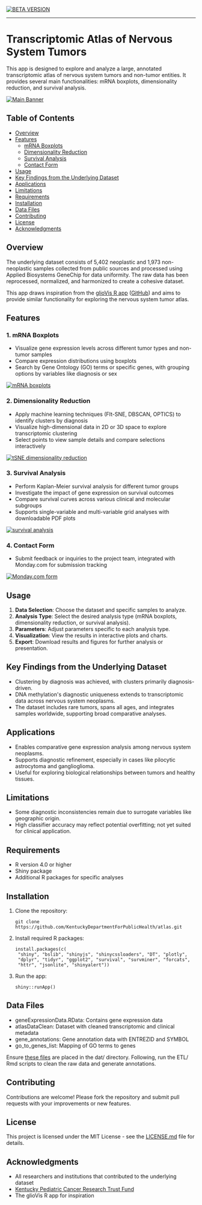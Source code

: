[![BETA VERSION](https://img.shields.io/badge/BETA-VERSION-yellow)](# "This app is in beta. Expect frequent updates and improvements as we continue development. Some features may be under construction.")

---

# Transcriptomic Atlas of Nervous System Tumors

This app is designed to explore and analyze a large, annotated transcriptomic atlas of nervous system tumors and non-tumor entities. It provides several main functionalities: mRNA boxplots, dimensionality reduction, and survival analysis.

[![Main Banner](www/main-banner-1400x400-fullglobe.png)](https://kdph.shinyapps.io/atlas/)

## Table of Contents
- [Overview](#overview)
- [Features](#features)
  - [mRNA Boxplots](#1-mrna-boxplots)
  - [Dimensionality Reduction](#2-dimensionality-reduction)
  - [Survival Analysis](#3-survival-analysis)
  - [Contact Form](#4-contact-form)
- [Usage](#usage)
- [Key Findings from the Underlying Dataset](#key-findings-from-the-underlying-dataset)
- [Applications](#applications)
- [Limitations](#limitations)
- [Requirements](#requirements)
- [Installation](#installation)
- [Data Files](#data-files)
- [Contributing](#contributing)
- [License](#license)
- [Acknowledgments](#acknowledgments)

## Overview

The underlying dataset consists of 5,402 neoplastic and 1,973 non-neoplastic samples collected from public sources and processed using Applied Biosystems GeneChip for data uniformity. The raw data has been reprocessed, normalized, and harmonized to create a cohesive dataset.

This app draws inspiration from the [glioVis R app](https://kdph.shinyapps.io/GlioVis/) ([GitHub](https://github.com/KentuckyDepartmentForPublicHealth/shiny_GlioVis)) and aims to provide similar functionality for exploring the nervous system tumor atlas.

## Features

### 1. mRNA Boxplots

- Visualize gene expression levels across different tumor types and non-tumor samples
- Compare expression distributions using boxplots
- Search by Gene Ontology (GO) terms or specific genes, with grouping options by variables like diagnosis or sex


<a href="https://kdph.shinyapps.io/atlas/">
  <img src="www/screenshots/mrna.png" alt="mRNA boxplots">
</a>

### 2. Dimensionality Reduction

- Apply machine learning techniques (FIt-SNE, DBSCAN, OPTICS) to identify clusters by diagnosis
- Visualize high-dimensional data in 2D or 3D space to explore transcriptomic clustering
- Select points to view sample details and compare selections interactively

<a href="https://kdph.shinyapps.io/atlas/">
  <img src="www/screenshots/tsne.png" alt="tSNE dimensionality reduction">
</a>

### 3. Survival Analysis

- Perform Kaplan-Meier survival analysis for different tumor groups
- Investigate the impact of gene expression on survival outcomes
- Compare survival curves across various clinical and molecular subgroups
- Supports single-variable and multi-variable grid analyses with downloadable PDF plots

<a href="https://kdph.shinyapps.io/atlas/">
  <img src="www/screenshots/survival.png" alt="survival analysis">
</a>

### 4. Contact Form

- Submit feedback or inquiries to the project team, integrated with Monday.com for submission tracking

<a href="https://kdph.shinyapps.io/atlas/">
  <img src="www/screenshots/monday.png" alt="Monday.com form">
</a>

## Usage

1. **Data Selection**: Choose the dataset and specific samples to analyze.
2. **Analysis Type**: Select the desired analysis type (mRNA boxplots, dimensionality reduction, or survival analysis).
3. **Parameters**: Adjust parameters specific to each analysis type.
4. **Visualization**: View the results in interactive plots and charts.
5. **Export**: Download results and figures for further analysis or presentation.

## Key Findings from the Underlying Dataset

- Clustering by diagnosis was achieved, with clusters primarily diagnosis-driven.
- DNA methylation's diagnostic uniqueness extends to transcriptomic data across nervous system neoplasms.
- The dataset includes rare tumors, spans all ages, and integrates samples worldwide, supporting broad comparative analyses.

## Applications

- Enables comparative gene expression analysis among nervous system neoplasms.
- Supports diagnostic refinement, especially in cases like pilocytic astrocytoma and ganglioglioma.
- Useful for exploring biological relationships between tumors and healthy tissues.

## Limitations

- Some diagnostic inconsistencies remain due to surrogate variables like geographic origin.
- High classifier accuracy may reflect potential overfitting; not yet suited for clinical application.

## Requirements

- R version 4.0 or higher
- Shiny package
- Additional R packages for specific analyses

## Installation

1. Clone the repository:
   ```
   git clone https://github.com/KentuckyDepartmentForPublicHealth/atlas.git
   ```

2. Install required R packages:
   ```
   install.packages(c(
    "shiny", "bslib", "shinyjs", "shinycssloaders", "DT", "plotly",
    "dplyr", "tidyr", "ggplot2", "survival", "survminer", "forcats",
    "httr", "jsonlite", "shinyalert"))
   ```

3. Run the app:
   ```
   shiny::runApp()
   ```
## Data Files

- geneExpressionData.RData: Contains gene expression data
- atlasDataClean: Dataset with cleaned transcriptomic and clinical metadata
- gene_annotations: Gene annotation data with ENTREZID and SYMBOL
- go_to_genes_list: Mapping of GO terms to genes

Ensure [these files](https://github.com/KentuckyDepartmentForPublicHealth/atlas-data) are placed in the dat/ directory. Following, run the ETL/ Rmd scripts to clean the raw data and generate annotations.

## Contributing

Contributions are welcome! Please fork the repository and submit pull requests with your improvements or new features.

## License

This project is licensed under the MIT License - see the [LICENSE.md](LICENSE.md) file for details.

## Acknowledgments

- All researchers and institutions that contributed to the underlying dataset
- [Kentucky Pediatric Cancer Research Trust Fund](https://www.chfs.ky.gov/agencies/dph/dpqi/cdpb/Pages/pcrtf.aspx)
- The glioVis R app for inspiration
